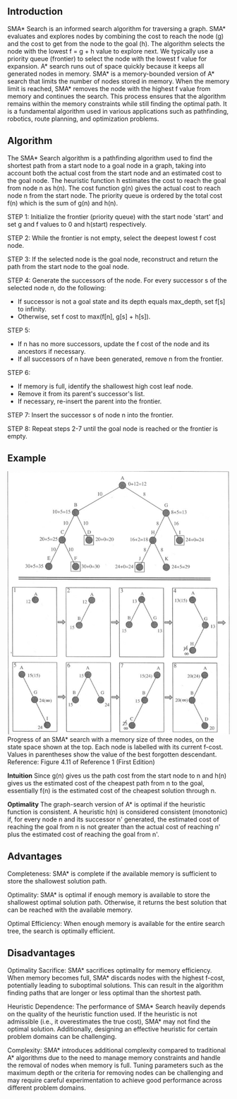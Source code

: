 ## Introduction

SMA* Search is an informed search algorithm for traversing a graph. SMA* evaluates and explores nodes by combining the cost to reach the node (g) and the cost to get from the node to the goal (h). The algorithm selects the node with the lowest f = g + h value to explore next. We typically use a priority queue (frontier) to select the node with the lowest f value for expansion. A* search runs out of space quickly because it keeps all generated nodes in memory. SMA* is a memory-bounded version of A* search that limits the number of nodes stored in memory. When the memory limit is reached, SMA* removes the node with the highest f value from memory and continues the search. This process ensures that the algorithm remains within the memory constraints while still finding the optimal path. It is a fundamental algorithm used in various applications such as pathfinding, robotics, route planning, and optimization problems.

## Algorithm

The SMA* Search algorithm is a pathfinding algorithm used to find the shortest path from a start node to a goal node in a graph, taking into account both the actual cost from the start node and an estimated cost to the goal node. The heuristic function h estimates the cost to reach the goal from node n as h(n). The cost function g(n) gives the actual cost to reach node n from the start node. The priority queue is ordered by the total cost f(n) which is the sum of g(n) and h(n). 

STEP 1: Initialize the frontier (priority queue) with the start node 'start' and set g and f values to 0 and h(start) respectively.

STEP 2: While the frontier is not empty, select the deepest lowest f cost node.

STEP 3: If the selected node is the goal node, reconstruct and return the path from the start node to the goal node.

STEP 4: Generate the successors of the node. For every successor s of the selected node n, do the following:
- If successor is not a goal state and its depth equals max_depth, set f[s] to infinity.
- Otherwise, set f cost to max(f[n], g[s] + h[s]).

STEP 5: 
- If n has no more successors, update the f cost of the node and its ancestors if necessary.
- If all successors of n have been generated, remove n from the frontier.

STEP 6:
- If memory is full, identify the shallowest high cost leaf node.
- Remove it from its parent's successor's list.
- If necessary, re-insert the parent into the frontier.

STEP 7: Insert the successor s of node n into the frontier.

STEP 8: Repeat steps 2-7 until the goal node is reached or the frontier is empty.


## Example

![SMA* Search Example](./images/smastar.png)
Progress of an SMA* search with a memory size of three nodes, on the state space shown at the top. Each node is labelled with its current f-cost. Values in parentheses show the value of the best forgotten descendant. 
Reference: Figure 4.11 of Reference 1 (First Edition)


**Intuition**
Since g(n) gives us the path cost from the start node to n and h(n) gives us the estimated cost of the cheapest path from n to the goal, essentially f(n) is the estimated cost of the cheapest solution through n.

**Optimality**
The graph-search version of A* is optimal if the heuristic function is consistent. A heuristic h(n) is considered consistent (monotonic) if, for every node n and its successor n' generated, the estimated cost of reaching the goal from n is not greater than the actual cost of reaching n' plus the estimated cost of reaching the goal from n'.

## Advantages 

Completeness: SMA* is complete if the available memory is sufficient to store the shallowest solution path.

Optimality: SMA* is optimal if enough memory is available to store the shallowest optimal solution path. Otherwise, it returns the best solution that can be reached with the available memory.

Optimal Efficiency: When enough memory is available for the entire search tree, the search is optimally efficient.


## Disadvantages

Optimality Sacrifice: SMA* sacrifices optimality for memory efficiency. When memory becomes full, SMA* discards nodes with the highest f-cost, potentially leading to suboptimal solutions. This can result in the algorithm finding paths that are longer or less optimal than the shortest path.

Heuristic Dependence: The performance of SMA* Search heavily depends on the quality of the heuristic function used. If the heuristic is not admissible (i.e., it overestimates the true cost), SMA* may not find the optimal solution. Additionally, designing an effective heuristic for certain problem domains can be challenging.

Complexity: SMA* introduces additional complexity compared to traditional A* algorithms due to the need to manage memory constraints and handle the removal of nodes when memory is full. Tuning parameters such as the maximum depth or the criteria for removing nodes can be challenging and may require careful experimentation to achieve good performance across different problem domains.
